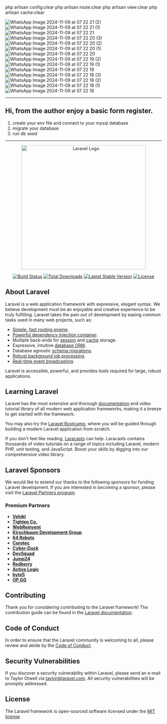 php artisan config:clear
php artisan route:clear
php artisan view:clear
php artisan cache:clear

![WhatsApp Image 2024-11-09 at 07 22 21 (2)](https://github.com/user-attachments/assets/016cc158-fa03-4e38-8935-3dbc919fecbc)
![WhatsApp Image 2024-11-09 at 07 22 21 (1)](https://github.com/user-attachments/assets/e21c493f-d48a-40a1-9460-f2f2488c1564)
![WhatsApp Image 2024-11-09 at 07 22 21](https://github.com/user-attachments/assets/2ac1e8a5-be94-4928-80da-cb4f6b6f33f6)
![WhatsApp Image 2024-11-09 at 07 22 20 (3)](https://github.com/user-attachments/assets/13eb7324-7b10-4e5c-a184-7c9cf61671b1)
![WhatsApp Image 2024-11-09 at 07 22 20 (2)](https://github.com/user-attachments/assets/20a1b15c-905a-4aae-baf2-6844f94aa939)
![WhatsApp Image 2024-11-09 at 07 22 20 (1)](https://github.com/user-attachments/assets/7178f54f-a11c-4d1f-bd0d-e50d6b4422fb)
![WhatsApp Image 2024-11-09 at 07 22 20](https://github.com/user-attachments/assets/6f1c64a5-0504-4a64-b5ac-9a237650fef1)
![WhatsApp Image 2024-11-09 at 07 22 19 (2)](https://github.com/user-attachments/assets/78326f55-9b90-4bb4-a1ea-b6c4ec6062ea)
![WhatsApp Image 2024-11-09 at 07 22 19 (1)](https://github.com/user-attachments/assets/9ab264fa-7f6b-4eba-b6d0-ceaa2a8f9010)
![WhatsApp Image 2024-11-09 at 07 22 19](https://github.com/user-attachments/assets/00aa08e6-7c93-4d76-8777-1be9384ae938)
![WhatsApp Image 2024-11-09 at 07 22 18 (3)](https://github.com/user-attachments/assets/e7129d64-78a9-4d2b-a33c-e15867b55f90)
![WhatsApp Image 2024-11-09 at 07 22 18 (2)](https://github.com/user-attachments/assets/992d5c00-1d7e-4b5c-9d7b-f8d1a15aec8c)
![WhatsApp Image 2024-11-09 at 07 22 18 (1)](https://github.com/user-attachments/assets/4aefb638-b8d0-4b2f-80c4-982e24aa2141)
![WhatsApp Image 2024-11-09 at 07 22 18](https://github.com/user-attachments/assets/7ff0e8df-cbff-4d47-9be8-f59d3c50e706)



-----------------------------------------------------------------------------
## Hi, from the author enjoy a basic form register.

1. create your env file and connect to your mysql database 
2. migrate your database 
3. run db seed 

-----------------------------------------------------------------------------

<p align="center"><a href="https://laravel.com" target="_blank"><img src="https://raw.githubusercontent.com/laravel/art/master/logo-lockup/5%20SVG/2%20CMYK/1%20Full%20Color/laravel-logolockup-cmyk-red.svg" width="400" alt="Laravel Logo"></a></p>

<p align="center">
<a href="https://github.com/laravel/framework/actions"><img src="https://github.com/laravel/framework/workflows/tests/badge.svg" alt="Build Status"></a>
<a href="https://packagist.org/packages/laravel/framework"><img src="https://img.shields.io/packagist/dt/laravel/framework" alt="Total Downloads"></a>
<a href="https://packagist.org/packages/laravel/framework"><img src="https://img.shields.io/packagist/v/laravel/framework" alt="Latest Stable Version"></a>
<a href="https://packagist.org/packages/laravel/framework"><img src="https://img.shields.io/packagist/l/laravel/framework" alt="License"></a>
</p>

## About Laravel

Laravel is a web application framework with expressive, elegant syntax. We believe development must be an enjoyable and creative experience to be truly fulfilling. Laravel takes the pain out of development by easing common tasks used in many web projects, such as:

- [Simple, fast routing engine](https://laravel.com/docs/routing).
- [Powerful dependency injection container](https://laravel.com/docs/container).
- Multiple back-ends for [session](https://laravel.com/docs/session) and [cache](https://laravel.com/docs/cache) storage.
- Expressive, intuitive [database ORM](https://laravel.com/docs/eloquent).
- Database agnostic [schema migrations](https://laravel.com/docs/migrations).
- [Robust background job processing](https://laravel.com/docs/queues).
- [Real-time event broadcasting](https://laravel.com/docs/broadcasting).

Laravel is accessible, powerful, and provides tools required for large, robust applications.

## Learning Laravel

Laravel has the most extensive and thorough [documentation](https://laravel.com/docs) and video tutorial library of all modern web application frameworks, making it a breeze to get started with the framework.

You may also try the [Laravel Bootcamp](https://bootcamp.laravel.com), where you will be guided through building a modern Laravel application from scratch.

If you don't feel like reading, [Laracasts](https://laracasts.com) can help. Laracasts contains thousands of video tutorials on a range of topics including Laravel, modern PHP, unit testing, and JavaScript. Boost your skills by digging into our comprehensive video library.

## Laravel Sponsors

We would like to extend our thanks to the following sponsors for funding Laravel development. If you are interested in becoming a sponsor, please visit the [Laravel Partners program](https://partners.laravel.com).

### Premium Partners

- **[Vehikl](https://vehikl.com/)**
- **[Tighten Co.](https://tighten.co)**
- **[WebReinvent](https://webreinvent.com/)**
- **[Kirschbaum Development Group](https://kirschbaumdevelopment.com)**
- **[64 Robots](https://64robots.com)**
- **[Curotec](https://www.curotec.com/services/technologies/laravel/)**
- **[Cyber-Duck](https://cyber-duck.co.uk)**
- **[DevSquad](https://devsquad.com/hire-laravel-developers)**
- **[Jump24](https://jump24.co.uk)**
- **[Redberry](https://redberry.international/laravel/)**
- **[Active Logic](https://activelogic.com)**
- **[byte5](https://byte5.de)**
- **[OP.GG](https://op.gg)**

## Contributing

Thank you for considering contributing to the Laravel framework! The contribution guide can be found in the [Laravel documentation](https://laravel.com/docs/contributions).

## Code of Conduct

In order to ensure that the Laravel community is welcoming to all, please review and abide by the [Code of Conduct](https://laravel.com/docs/contributions#code-of-conduct).

## Security Vulnerabilities

If you discover a security vulnerability within Laravel, please send an e-mail to Taylor Otwell via [taylor@laravel.com](mailto:taylor@laravel.com). All security vulnerabilities will be promptly addressed.

## License

The Laravel framework is open-sourced software licensed under the [MIT license](https://opensource.org/licenses/MIT).
